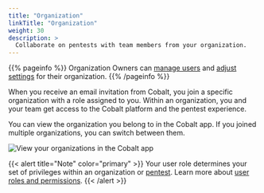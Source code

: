 ```yaml
---
title: "Organization"
linkTitle: "Organization"
weight: 30
description: >
  Collaborate on pentests with team members from your organization.
---
```


{{% pageinfo %}}
Organization Owners can [manage users](/platform-deep-dive/collaboration/organization/manage-users/) and [adjust settings](/platform-deep-dive/collaboration/organization/organization-settings/) for their organization.
{{% /pageinfo %}}

When you receive an email invitation from Cobalt, you join a specific organization with a role assigned to you. Within an organization, you and your team get access to the Cobalt platform and the pentest experience.

You can view the organization you belong to in the Cobalt app. If you joined multiple organizations, you can switch between them.

![View your organizations in the Cobalt app](/deepdive/OrganizationsList.png "View your organizations in the Cobalt app")

{{< alert title="Note" color="primary" >}}
Your user role determines your set of privileges within an organization or [pentest](/platform-deep-dive/pentests/). Learn more about [user roles and permissions](/platform-deep-dive/collaboration/organization/user-roles/).
{{< /alert >}}

